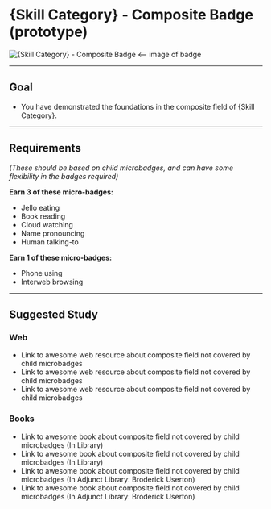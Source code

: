 # {Skill Category} - Composite Badge (prototype)

![{Skill Category} - Composite Badge](http://familysearch.org/badge.png "{Skill Category} Composite badge") <-- image of badge


-----


## Goal
- You have demonstrated the foundations in the composite field of {Skill Category}.


-----


## Requirements
*(These should be based on child microbadges, and can have some flexibility in the badges required)*

**Earn 3 of these micro-badges:**

- Jello eating
- Book reading
- Cloud watching
- Name pronouncing
- Human talking-to


**Earn 1 of these micro-badges:**

- Phone using
- Interweb browsing


-----


## Suggested Study

### Web
- Link to awesome web resource about composite field not covered by child microbadges
- Link to awesome web resource about composite field not covered by child microbadges
- Link to awesome web resource about composite field not covered by child microbadges

### Books
- Link to awesome book about composite field not covered by child microbadges (In Library)
- Link to awesome book about composite field not covered by child microbadges (In Library)
- Link to awesome book about composite field not covered by child microbadges (In Adjunct Library: Broderick Userton)
- Link to awesome book about composite field not covered by child microbadges (In Adjunct Library: Broderick Userton)

